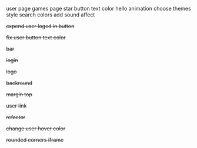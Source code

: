 user page
games page
star button text color
hello animation
choose themes
style search colors
add sound affect

~~expend user loged in button~~

~~fix user button text color~~

~~bar~~

~~login~~

~~logo~~

~~backround~~

~~margin top~~

~~user link~~

~~refactor~~

~~change user hover color~~

~~rounded corners iframe~~
